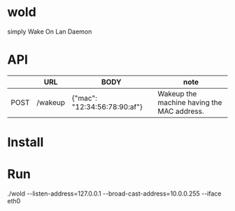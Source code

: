 # wold
simply Wake On Lan Daemon

# API

|  |URL|BODY|note|
|--|---|----|----|
|POST|/wakeup|{"mac": "12:34:56:78:90:af"}|Wakeup the machine having the MAC address.|

# Install

# Run
./wold --listen-address=127.0.0.1 --broad-cast-address=10.0.0.255 --iface eth0